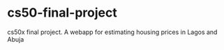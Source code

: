 # cs50-final-project
cs50x final project. A webapp for estimating housing prices in Lagos and Abuja
